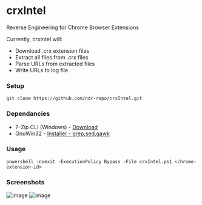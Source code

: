 # crxIntel
Reverse Engineering for Chrome Browser Extensions

Currently, crxIntel will:
  - Download .crx extension files
  - Extract all files from .crx files
  - Parse URLs from extracted files
  - Write URLs to log file

### Setup
```
git clone https://github.com/ndr-repo/crxIntel.git
```

### Dependancies

- 7-Zip CLI (Windows) - [Download](https://github.com/ip7z/7zip/releases/download/24.09/7z2409-x64.exe)
- GnuWin32 - [Installer - grep,sed,gawk](https://github.com/ndr-repo/gnuwin32_Scan-Download/releases/download/v1.0.0/gnuwin32_Scan_Download.exe)

### Usage
```
powershell -noexit -ExecutionPolicy Bypass -File crxIntel.ps1 <chrome-extension-id>
```
### Screenshots
![image](https://github.com/user-attachments/assets/90b43fb5-6b22-4211-b1f8-652f7f30ce66)
![image](https://github.com/user-attachments/assets/f9c95934-e9a2-4730-bba6-60d73dc156bd)
